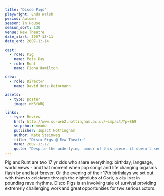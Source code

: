 ```yaml
---
title: "Disco Pigs"
playwright: Enda Walsh
period: Autumn
season: In House
season_sort: 130
venue: New Theatre
date_start: 2007-12-11
date_end: 2007-12-14

cast:
  - role: Pig
    name: Pete Day
  - role: Runt
    name: Fiona Hamilton

crew:
  - role: Director
    name: David Betz-Heinemann

assets:
  - type: poster
    image: nK6fWMQ

links:
  - type: Review
    href: http://www.su-web2.nottingham.ac.uk/~impact/?p=869
    snapshot: MBB6D
    publisher: Impact Nottingham
    author: Kate Steinweg
    title: "Disco Pigs @ New Theatre"
    date: 2007-12-12
    quote: "Despite the underlying humour of this piece, it doesn’t seem intended as a light hearted coming of age romp. Pig wants to close off the world and Runt wants to open it."
---
```


Pig and Runt are two 17 yr olds who share everything: birthday, language, world views - and that moment when pop songs and life changing orgasms flash by and last forever. On the evening of their 17th birthdays we set out with them to celebrate through the nightclubs of Cork, a city lost in pounding rave rhythms. Disco Pigs is an involving tale of survival providing extremely challenging work and great opportunities for two serious actors.
